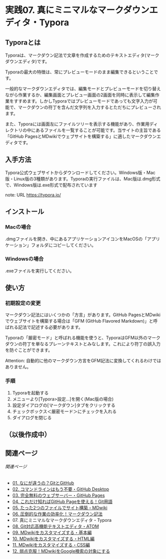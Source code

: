 # 実践07. 真にミニマルなマークダウンエディタ・Typora

## Typoraとは

Typoraは、マークダウン記法で文章を作成するためのテキストエディタ(マークダウンエディタ)です。

Typoraの最大の特徴は、常にプレビューモードのまま編集できるということです。

一般的なマークダウンエディタでは、編集モードとプレビューモードを切り替えながら作業するか、編集画面とプレビュー画面の2画面を同時に表示して編集作業をすすめます。しかしTyporaではプレビューモードであっても文字入力が可能で、マークダウンの符丁を含んだ文字列を入力するとただちにプレビューされます。

また、Typoraには画面左にファイルツリーを表示する機能があり、作業用ディレクトリの中にあるファイルを一覧することが可能です。当サイトの主旨である「GitHub PagesとMDwikiでウェブサイトを構築する」に適したマークダウンエディタです。

## 入手方法

Typora公式ウェブサイトからダウンロードしてください。Windows版・Mac版・Linux版の3種類があります。Typoraの実行ファイルは、Mac版は.dmg形式で、Windows版は.exe形式で配布されています

note: URL https://typora.io/

## インストール

### Macの場合

.dmgファイルを開き、中にあるアプリケーションアイコンをMacOSの「アプリケーション」フォルダにコピーしてください。

### Windowsの場合

.exeファイルを実行してください。

## 使い方

### 初期設定の変更

マークダウン記法にはいくつかの「方言」があります。GitHub PagesとMDwikiでウェブサイトを構築する場合は「GFM (GitHub Flavored Markdown)」と呼ばれる記法で記述する必要があります。

Typoraの「厳密モード」と呼ばれる機能を使うと、TyporaはGFM以外のマークダウンの符丁を単なるプレーンテキストとみなします。これにより符丁の誤入力を防ぐことができます。

Attention: 自動的に他のマークダウン方言をGFM記法に変換してくれるわけではありません。

### 手順

1. Typoraを起動する
1. メニューより[Typora>設定…]を開く(Mac版の場合)
1. 設定ダイアログの[マークダウン]タブをクリックする
1. チェックボックス＜厳密モード＞にチェックを入れる
1. ダイアログを閉じる



## （以後作成中）

## 関連ページ

###### 関連ページ

* [01. なにが違うの？GitとGitHub](practice01.md)
* [02. コマンドラインはもう不要・GitHub Desktop](practice02.md)
* [03. 完全無料のウェブサーバー・GitHub Pages](practice03.md)
* [04. これだけ知ればGitHub Pageを使える！Git用語](practice04.md)
* [05. たった2つのファイルでサイト構築・MDwiki](practice05.md)
* [06. 圧倒的な作業の効率化！マークダウン記法](practice06.md)
* <i class="far fa-hand-point-right fa-fw"></i>07. 真にミニマルなマークダウンエディタ・Typora
* [08. Git対応高機能テキストエディタ・ATOM](practice08.md)
* [09. MDwikiをカスタマイズする・基本編](practice09.md)
* [10. MDwikiをカスタマイズする・HTML編](practice10.md)
* [11. MDwikiをカスタマイズする・CSS編](practice11.md)
* [12. 弱点克服！MDwikiをGoogle検索の対象にする](practice12.md)